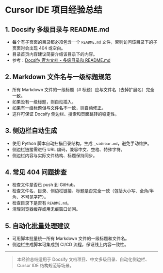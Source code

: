 # Cursor IDE 项目经验总结

## 1. Docsify 多级目录与 README.md

- 每个有子页面的目录都必须包含一个 `README.md` 文件，否则访问该目录下的子页面时会出现 404 或空白。
- 目录首页内容建议简要介绍该目录下的内容。
- 参考：[Docsify 官方文档 - 多级目录和 README.md](https://docsify.js.org/#/zh-cn/structure?id=%E5%A4%9A%E7%BA%A7%E7%9B%AE%E5%BD%95)

## 2. Markdown 文件名与一级标题规范

- 所有 Markdown 文件的一级标题（# 标题）应与文件名（去掉扩展名）完全一致。
- 如果没有一级标题，则自动插入。
- 如果有一级标题但与文件名不一致，则自动修正。
- 这样可保证 Docsify 侧边栏、搜索和页面跳转的稳定性。

## 3. 侧边栏自动生成

- 使用 Python 脚本自动扫描目录结构，生成 `_sidebar.md`，避免手动维护。
- 侧边栏链接需进行 URL 编码，兼容中文、空格、特殊字符。
- 侧边栏内容与实际文件结构、标题保持同步。

## 4. 常见 404 问题排查

- 检查文件是否已 push 到 GitHub。
- 检查文件名、目录、侧边栏链接、标题是否完全一致（包括大小写、全角/半角、不可见字符）。
- 检查目录下是否有 `README.md`。
- 清理浏览器缓存或用无痕窗口访问。

## 5. 自动化批量处理建议

- 可用脚本批量统一所有 Markdown 文件的一级标题和文件名。
- 侧边栏生成脚本可集成到 CI/CD 流程，保证线上内容一致性。

---

> 本经验总结适用于 Docsify 文档项目、中文多级目录、自动化侧边栏、Cursor IDE 结构规范等场景。 